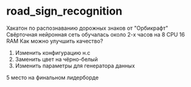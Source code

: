 # road_sign_recognition
Хакатон по распознаванию дорожных знаков  от "Орбикрафт"
Свёрточная нейронная сеть обучалась около 2-х часов на 8 CPU 16 RAM
Как можно улучшить качество?
1. Изменить конфигурацию н.с
2. Заменить цвет на чёрно-белый
3. Изменить параметры для генератора данных

5 место на финальном лидерборде
